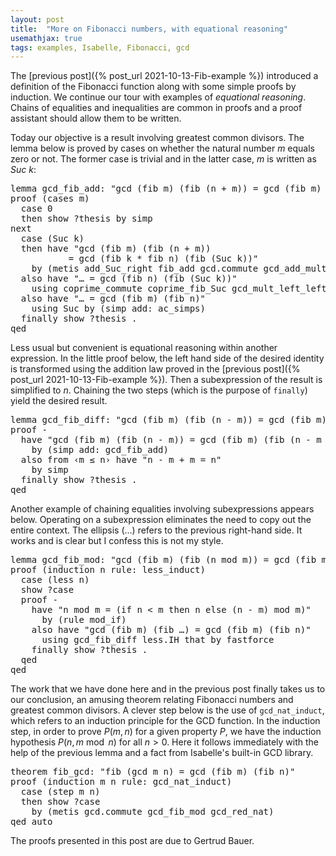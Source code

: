 ```yaml
---
layout: post
title:  "More on Fibonacci numbers, with equational reasoning"
usemathjax: true 
tags: examples, Isabelle, Fibonacci, gcd
---
```


The [previous post]({% post_url 2021-10-13-Fib-example %}) introduced a definition of the Fibonacci function along with some simple proofs by induction. We continue our tour with examples of *equational reasoning*.
Chains of equalities and inequalities are common in proofs and a proof assistant should allow them to be written. 


Today our objective is a result involving greatest common divisors.
The lemma below is proved by cases on whether the natural number *m* equals zero or not. The former case is trivial and in the latter case, *m* is written as *Suc k*:

<pre class="source">
<span class="keyword1"><span class="command">lemma</span></span> gcd_fib_add<span class="main">:</span> <span class="quoted"><span class="quoted">"gcd <span class="main">(</span>fib <span class="free">m</span><span class="main">)</span> <span class="main">(</span>fib <span class="main">(</span><span class="free">n</span> <span class="main">+</span> <span class="free">m</span><span class="main">)</span><span class="main">)</span> <span class="main">=</span> gcd <span class="main">(</span>fib <span class="free">m</span><span class="main">)</span> <span class="main">(</span>fib <span class="free">n</span><span class="main">)</span>"</span></span>
<span class="keyword1"><span class="command">proof</span></span> <span class="main">(</span><span class="operator">cases</span> <span class="quoted"><span class="free">m</span></span><span class="main">)</span>
  <span class="keyword3"><span class="command">case</span></span> 0
  <span class="keyword1"><span class="command">then</span></span> <span class="keyword3"><span class="command">show</span></span> <span class="var"><span class="quoted"><span class="var">?thesis</span></span></span> <span class="keyword1"><span class="command">by</span></span> <span class="operator">simp</span>
<span class="keyword1"><span class="command">next</span></span>
  <span class="keyword3"><span class="command">case</span></span> <span class="main">(</span>Suc <span class="skolem">k</span><span class="main">)</span>
  <span class="keyword1"><span class="command">then</span></span> <span class="keyword1"><span class="command">have</span></span> <span class="quoted"><span class="quoted">"gcd <span class="main">(</span>fib <span class="free">m</span><span class="main">)</span> <span class="main">(</span>fib <span class="main">(</span><span class="free">n</span> <span class="main">+</span> <span class="free">m</span><span class="main">)</span><span class="main">)</span>
           <span class="main">=</span> gcd <span class="main">(</span>fib <span class="skolem">k</span> <span class="main">*</span> fib <span class="free">n</span><span class="main">)</span> <span class="main">(</span>fib <span class="main">(</span>Suc <span class="skolem">k</span><span class="main">)</span><span class="main">)</span>"</span></span>
    <span class="keyword1"><span class="command">by</span></span> <span class="main">(</span><span class="operator">metis</span> add_Suc_right fib_add gcd.commute gcd_add_mult mult.commute<span class="main">)</span>
  <span class="keyword1"><span class="command">also</span></span> <span class="keyword1"><span class="command">have</span></span> <span class="quoted"><span class="quoted">"<span class="main">…</span> <span class="main">=</span> gcd <span class="main">(</span>fib <span class="free">n</span><span class="main">)</span> <span class="main">(</span>fib <span class="main">(</span>Suc <span class="skolem">k</span><span class="main">)</span><span class="main">)</span>"</span></span>
    <span class="keyword1"><span class="command">using</span></span> coprime_commute coprime_fib_Suc gcd_mult_left_left_cancel <span class="keyword1"><span class="command">by</span></span> <span class="operator">blast</span>
  <span class="keyword1"><span class="command">also</span></span> <span class="keyword1"><span class="command">have</span></span> <span class="quoted"><span class="quoted">"<span class="main">…</span> <span class="main">=</span> gcd <span class="main">(</span>fib <span class="free">m</span><span class="main">)</span> <span class="main">(</span>fib <span class="free">n</span><span class="main">)</span>"</span></span>
    <span class="keyword1"><span class="command">using</span></span> Suc <span class="keyword1"><span class="command">by</span></span> <span class="main">(</span><span class="operator">simp</span> <span class="quasi_keyword">add</span><span class="main"><span class="main">:</span></span> <span class="dynamic"><span class="dynamic">ac_simps</span></span><span class="main">)</span>
  <span class="keyword1"><span class="command">finally</span></span> <span class="keyword3"><span class="command">show</span></span> <span class="var"><span class="quoted"><span class="var">?thesis</span></span></span> <span class="keyword1"><span class="command">.</span></span>
<span class="keyword1"><span class="command">qed</span></span>
</pre>

Less usual but convenient is equational reasoning within another expression. In the little proof below, the left hand side of the desired identity is transformed using the addition law proved in the [previous post]({% post_url 2021-10-13-Fib-example %}). Then a subexpression of the result is simplified to *n*. Chaining the two steps (which is the purpose of `finally`) yield the desired result.

<pre class="source">
<span class="keyword1"><span class="command">lemma</span></span> gcd_fib_diff<span class="main">:</span> <span class="quoted"><span class="quoted">"gcd <span class="main">(</span>fib <span class="free">m</span><span class="main">)</span> <span class="main">(</span>fib <span class="main">(</span><span class="free">n</span> <span class="main">-</span> <span class="free">m</span><span class="main">)</span><span class="main">)</span> <span class="main">=</span> gcd <span class="main">(</span>fib <span class="free">m</span><span class="main">)</span> <span class="main">(</span>fib <span class="free">n</span><span class="main">)</span>"</span></span> <span class="keyword2"><span class="keyword">if</span></span> <span class="quoted"><span class="quoted">"<span class="free">m</span> <span class="main">≤</span> <span class="free">n</span>"</span></span>
<span class="keyword1"><span class="command">proof</span></span> <span class="operator">-</span>
  <span class="keyword1"><span class="command">have</span></span> <span class="quoted"><span class="quoted">"gcd <span class="main">(</span>fib <span class="free">m</span><span class="main">)</span> <span class="main">(</span>fib <span class="main">(</span><span class="free">n</span> <span class="main">-</span> <span class="free">m</span><span class="main">)</span><span class="main">)</span> <span class="main">=</span> gcd <span class="main">(</span>fib <span class="free">m</span><span class="main">)</span> <span class="main">(</span>fib <span class="main">(</span><span class="free">n</span> <span class="main">-</span> <span class="free">m</span> <span class="main">+</span> <span class="free">m</span><span class="main">)</span><span class="main">)</span>"</span></span>
    <span class="keyword1"><span class="command">by</span></span> <span class="main">(</span><span class="operator">simp</span> <span class="quasi_keyword">add</span><span class="main"><span class="main">:</span></span> gcd_fib_add<span class="main">)</span>
  <span class="keyword1"><span class="command">also</span></span> <span class="keyword1"><span class="command">from</span></span> <span class="quoted"><span class="quoted">‹<span class="free">m</span> <span class="main">≤</span> <span class="free">n</span>›</span></span> <span class="keyword1"><span class="command">have</span></span> <span class="quoted"><span class="quoted">"<span class="free">n</span> <span class="main">-</span> <span class="free">m</span> <span class="main">+</span> <span class="free">m</span> <span class="main">=</span> <span class="free">n</span>"</span></span>
    <span class="keyword1"><span class="command">by</span></span> <span class="operator">simp</span>
  <span class="keyword1"><span class="command">finally</span></span> <span class="keyword3"><span class="command">show</span></span> <span class="var"><span class="quoted"><span class="var">?thesis</span></span></span> <span class="keyword1"><span class="command">.</span></span>
<span class="keyword1"><span class="command">qed</span></span>
</pre>


Another example of chaining equalities involving subexpressions appears below. Operating on a subexpression eliminates the need to copy out the entire context. The ellipsis (…) refers to the previous right-hand side. It works and is clear but I confess this is not my style.


<pre class="source">
<span class="keyword1"><span class="command">lemma</span></span> gcd_fib_mod<span class="main">:</span> <span class="quoted"><span class="quoted">"gcd <span class="main">(</span>fib <span class="free">m</span><span class="main">)</span> <span class="main">(</span>fib <span class="main">(</span><span class="free">n</span> <span class="keyword1">mod</span> <span class="free">m</span><span class="main">)</span><span class="main">)</span> <span class="main">=</span> gcd <span class="main">(</span>fib <span class="free">m</span><span class="main">)</span> <span class="main">(</span>fib <span class="free">n</span><span class="main">)</span>"</span></span> <span class="keyword2"><span class="keyword">if</span></span> <span class="quoted"><span class="quoted">"<span class="main">0</span> <span class="main">&lt;</span> <span class="free">m</span>"</span></span>
<span class="keyword1"><span class="command">proof</span></span> <span class="main">(</span><span class="operator">induction</span> <span class="quoted"><span class="free">n</span></span> <span class="quasi_keyword">rule</span><span class="main"><span class="main">:</span></span> less_induct<span class="main">)</span>
  <span class="keyword3"><span class="command">case</span></span> <span class="main">(</span>less <span class="skolem">n</span><span class="main">)</span>
  <span class="keyword3"><span class="command">show</span></span> <span class="var"><span class="quoted"><span class="var">?case</span></span></span>
  <span class="keyword1"><span class="command">proof</span></span> <span class="operator">-</span>
    <span class="keyword1"><span class="command">have</span></span> <span class="quoted"><span class="quoted">"<span class="skolem">n</span> <span class="keyword1">mod</span> <span class="free">m</span> <span class="main">=</span> <span class="main">(</span><span class="keyword1">if</span> <span class="skolem">n</span> <span class="main">&lt;</span> <span class="free">m</span> <span class="keyword1">then</span> <span class="skolem">n</span> <span class="keyword1">else</span> <span class="main">(</span><span class="skolem">n</span> <span class="main">-</span> <span class="free">m</span><span class="main">)</span> <span class="keyword1">mod</span> <span class="free">m</span><span class="main">)</span>"</span></span>
      <span class="keyword1"><span class="command">by</span></span> <span class="main">(</span><span class="operator">rule</span> mod_if<span class="main">)</span>
    <span class="keyword1"><span class="command">also</span></span> <span class="keyword1"><span class="command">have</span></span> <span class="quoted"><span class="quoted">"gcd <span class="main">(</span>fib <span class="free">m</span><span class="main">)</span> <span class="main">(</span>fib <span class="main">…</span><span class="main">)</span> <span class="main">=</span> gcd <span class="main">(</span>fib <span class="free">m</span><span class="main">)</span> <span class="main">(</span>fib <span class="skolem">n</span><span class="main">)</span>"</span></span>
      <span class="keyword1"><span class="command">using</span></span> gcd_fib_diff less.IH that <span class="keyword1"><span class="command">by</span></span> <span class="operator">fastforce</span>
    <span class="keyword1"><span class="command">finally</span></span> <span class="keyword3"><span class="command">show</span></span> <span class="var"><span class="quoted"><span class="var">?thesis</span></span></span> <span class="keyword1"><span class="command">.</span></span>
  <span class="keyword1"><span class="command">qed</span></span>
<span class="keyword1"><span class="command">qed</span></span>
</pre>


The work that we have done here and in the previous post finally takes us to our conclusion, an amusing theorem relating Fibonacci numbers and greatest common divisors.
A clever step below is the use of `gcd_nat_induct`, which refers to an induction principle for the GCD function. In the induction step, in order to prove $P(m,n)$ for a given property $P$, we have the induction hypothesis $P(n, m \bmod n)$ for all $n>0$. Here it follows immediately with the help of the previous lemma and a fact from Isabelle's built-in GCD library.

<pre class="source">
<span class="keyword1"><span class="command">theorem</span></span> fib_gcd<span class="main">:</span> <span class="quoted"><span class="quoted">"fib <span class="main">(</span>gcd <span class="free">m</span> <span class="free">n</span><span class="main">)</span> <span class="main">=</span> gcd <span class="main">(</span>fib <span class="free">m</span><span class="main">)</span> <span class="main">(</span>fib <span class="free">n</span><span class="main">)</span>"</span></span>
<span class="keyword1"><span class="command">proof</span></span> <span class="main">(</span><span class="operator">induction</span> <span class="quoted"><span class="free">m</span></span> <span class="quoted"><span class="free">n</span></span> <span class="quasi_keyword">rule</span><span class="main"><span class="main">:</span></span> gcd_nat_induct<span class="main">)</span>
  <span class="keyword3"><span class="command">case</span></span> <span class="main">(</span>step <span class="skolem">m</span> <span class="skolem">n</span><span class="main">)</span>
  <span class="keyword1"><span class="command">then</span></span> <span class="keyword3"><span class="command">show</span></span> <span class="var"><span class="quoted"><span class="var">?case</span></span></span>
    <span class="keyword1"><span class="command">by</span></span> <span class="main">(</span><span class="operator">metis</span> gcd.commute gcd_fib_mod gcd_red_nat<span class="main">)</span>
<span class="keyword1"><span class="command">qed</span></span> <span class="operator">auto</span>
</pre>

The proofs presented in this post are due to Gertrud Bauer.
 